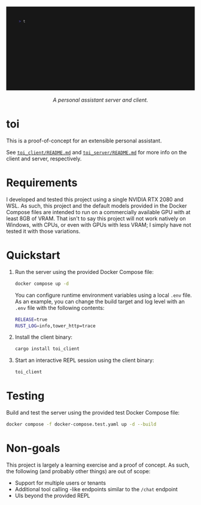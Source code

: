 ![Demo][0]

<div align="center">
    <i>A personal assistant server and client.</i>
</div>

# toi

This is a proof-of-concept for an extensible personal assistant.

See [`toi_client/README.md`][1] and [`toi_server/README.md`][2] for more info
on the client and server, respectively.

# Requirements

I developed and tested this project using a single NVIDIA RTX 2080 and WSL. 
As such, this project and the default models provided in the Docker Compose
files are intended to run on a commercially available GPU with at least 8GB
of VRAM. That isn't to say this project will not work natively on Windows,
with CPUs, or even with GPUs with less VRAM; I simply have not tested it with 
those variations.

# Quickstart

1. Run the server using the provided Docker Compose file:

   ```bash
   docker compose up -d
   ```

   You can configure runtime environment variables using a local `.env` file.
   As an example, you can change the build target and log level with an `.env`
   file with the following contents:


   ```bash
   RELEASE=true
   RUST_LOG=info,tower_http=trace
   ```

2. Install the client binary:

   ```bash
   cargo install toi_client
   ```

3. Start an interactive REPL session using the client binary:

   ```bash
   toi_client
   ```

# Testing

Build and test the server using the provided test Docker Compose file:

```bash
docker compose -f docker-compose.test.yaml up -d --build
```

# Non-goals

This project is largely a learning exercise and a proof of concept. As such,
the following (and probably other things) are out of scope:

- Support for multiple users or tenants
- Additional tool calling -like endpoints similar to the `/chat` endpoint
- UIs beyond the provided REPL

[0]: assets/demo.gif?raw=true
[1]: https://github.com/theOGognf/toi/tree/main/toi_client
[2]: https://github.com/theOGognf/toi/tree/main/toi_server
